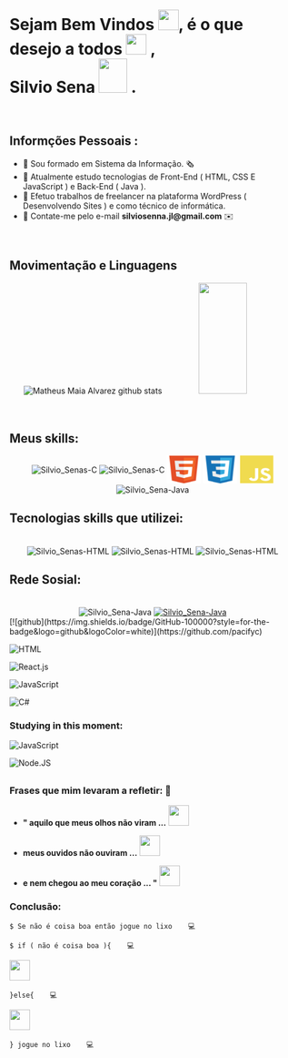 # Sejam Bem Vindos <img src="https://emojipedia-us.s3.amazonaws.com/source/microsoft-teams/337/rocket_1f680.png" width="36" height="36" />, é o que desejo a todos <img src="https://emojipedia-us.s3.dualstack.us-west-1.amazonaws.com/thumbs/120/google/313/woman-and-man-holding-hands_1f46b.png" width="36" height="36" /> ,<br> Silvio Sena <img src="https://i.pinimg.com/564x/9d/eb/8a/9deb8af357b75f68540eb2432dc94eff.jpg" width="50" height="60" /> .

<br>

## Informções Pessoais :

- :large_blue_circle: Sou formado em Sistema da Informação. :newspaper_roll:
- :large_blue_circle: Atualmente estudo tecnologias de Front-End ( HTML, CSS E JavaScript ) e Back-End ( Java ).
- :large_blue_circle: Efetuo trabalhos de freelancer na plataforma WordPress ( Desenvolvendo Sites ) e como técnico de informática.
- :large_blue_circle: Contate-me pelo e-mail __silviosenna.jl@gmail.com__  :envelope:

<br>

## Movimentação e Linguagens

<div align="center">  

<img width="49%" height="195px" src="https://github-readme-stats.vercel.app/api?username=pacifyc&show_icons=true&title_color=fff&icon_color=fff912&text_color=4af2e4&bg_color=247ac9&count_private=true" alt="Matheus Maia Alvarez github stats" />

<img width="41%" height="195px" src="https://github-readme-stats.vercel.app/api/top-langs/?username=pacifyc&layout=compact&title_color=fff&text_color=f8f8f2&hide=java&bg_color=247ac9" />

</div>

<br>

<!-- Formas de fazer
### Movimentação
[![peguimasid github stats](https://github-readme-stats.vercel.app/api?username=pacifyc&show_icons=true&title_color=fff&icon_color=fff912&text_color=4af2e4&bg_color=247ac9&count_private=true)](https://github.com/pacifyc)
-->

<!-- Formas de fazer
### Linguagens
[![willianrod's wakatime stats](https://github-readme-stats.vercel.app/api/wakatime?username=pacifyc)](https://github.com/pacifyc/github-readme-stats)

[![Top Langs](https://github-readme-stats.vercel.app/api/top-langs/?username=pacifyc&layout=compact&title_color=fff&text_color=f8f8f2&hide=java&bg_color=247ac9)](https://github.com/pacifyc)
-->

<br>

## Meus skills:

<div align="center" style="display: inline_block">
  <img align="center" alt="Silvio_Senas-C" height="50" width="60" src="https://cdn.jsdelivr.net/gh/devicons/devicon/icons/vscode/vscode-original-wordmark.svg" />
  <img align="center" alt="Silvio_Senas-C" height="50" width="60" src="https://cdn.jsdelivr.net/gh/devicons/devicon/icons/c/c-original.svg" />  
  <img align="center" alt="Silvio_Senas-HTML" height="50" width="60" src="https://raw.githubusercontent.com/devicons/devicon/master/icons/html5/html5-original.svg" />
  <img align="center" alt="Silvio_Senas-CSS" height="50" width="60" src="https://raw.githubusercontent.com/devicons/devicon/master/icons/css3/css3-original.svg" />
    <img align="center" alt="Silvio_Sena" height="50" width="60" src="https://raw.githubusercontent.com/devicons/devicon/master/icons/javascript/javascript-plain.svg" />  
  <img align="center" alt="Silvio_Sena-Java" height="50" width="60" src="https://cdn.jsdelivr.net/gh/devicons/devicon/icons/java/java-original-wordmark.svg" />
  <br>
</div>

## Tecnologias skills que utilizei:

<div align="center" style="display: inline_block"><br>
  
  <img align="center" alt="Silvio_Senas-HTML" height="60" width="70" src="https://cdn.jsdelivr.net/gh/devicons/devicon/icons/tomcat/tomcat-original-wordmark.svg" />
  <img align="center" alt="Silvio_Senas-HTML" height="60" width="70" src="https://cdn.jsdelivr.net/gh/devicons/devicon/icons/postgresql/postgresql-original-wordmark.svg" />
<img align="center" alt="Silvio_Senas-HTML" height="90" width="110" src="https://cdn.jsdelivr.net/gh/devicons/devicon/icons/mysql/mysql-original-wordmark.svg" />
  
</div>

## Rede Sosial:

<div align="center" style="display: inline_block"><br>

  <img align="center" alt="Silvio_Sena-Java" height="40" width="140" src="https://img.shields.io/badge/LinkedIn-0077B5?style=for-the-badge&logo=linkedin&logoColor=white">
  <a href="www.google.com.br"><img align="center" alt="Silvio_Sena-Java" height="40" width="140" src="https://img.shields.io/badge/GitHub-100000?style=for-the-badge&logo=github&logoColor=white"></a>

</div>
[![github](https://img.shields.io/badge/GitHub-100000?style=for-the-badge&logo=github&logoColor=white)](https://github.com/pacifyc)

![HTML](https://img.shields.io/badge/HTML5-E34F26?style=for-the-badge&logo=html5&logoColor=white)&nbsp;

![React.js](https://img.shields.io/badge/-React.js-0D1117?style=for-the-badge&logo=react&labelColor=0D1117)&nbsp;

![JavaScript](https://img.shields.io/badge/JavaScript-F7DF1E?style=for-the-badge&logo=javascript&logoColor=black)&nbsp;

![C#](https://img.shields.io/badge/-cSharp-0D1117?style=for-the-badge&logo=csharp&logoColor=purple&labelColor=0D1117)&nbsp; 


### Studying in this moment:

![JavaScript](https://img.shields.io/badge/-JavaScript-0D1117?style=for-the-badge&logo=javascript&labelColor=0D1117&textColor=0D1117)&nbsp;

![Node.JS](https://img.shields.io/badge/-Node.JS-0D1117?style=for-the-badge&logo=node.js&labelColor=0D1117&textColor=0D1117)&nbsp;

##

### Frases que mim levaram a refletir: :paperclip:

- __" aquilo que meus olhos não viram ...__ <img src="https://emojipedia-us.s3.dualstack.us-west-1.amazonaws.com/thumbs/120/apple/325/eyes_1f440.png" width="36" height="36" />

- __meus ouvidos não ouviram ...__ <img src="https://emojipedia-us.s3.dualstack.us-west-1.amazonaws.com/thumbs/120/apple/325/ear_1f442.png" width="36" height="36" />

- __e nem chegou ao meu coração ... "__  <img src="https://emojipedia-us.s3.amazonaws.com/source/microsoft-teams/337/beating-heart_1f493.png" width="36" height="36" />

### Conclusão:

~~~bach
$ Se não é coisa boa então jogue no lixo    💻
~~~

~~~bach
$ if ( não é coisa boa ){    💻
~~~

  <img src="https://emojipedia-us.s3.amazonaws.com/source/skype/289/wrapped-gift_1f381.png" width="36" height="36" />

~~~bach
}else{    💻
~~~

<img src="https://emojipedia-us.s3.dualstack.us-west-1.amazonaws.com/thumbs/120/lg/307/wastebasket_1f5d1-fe0f.png" width="36" height="36" />

~~~bach
} jogue no lixo    💻
~~~




<!--
**pacifyc/pacifyc** is a ✨ _special_ ✨ repository because its `README.md` (this file) appears on your GitHub profile.

Here are some ideas to get you started:

- 🔭 I’m currently working on ...
- 🌱 I’m currently learning ...
- 👯 I’m looking to collaborate on ...
- 🤔 I’m looking for help with ...
- 💬 Ask me about ...
- 📫 How to reach me: ...
- 😄 Pronouns: ...
- ⚡ Fun fact: ...
-->
